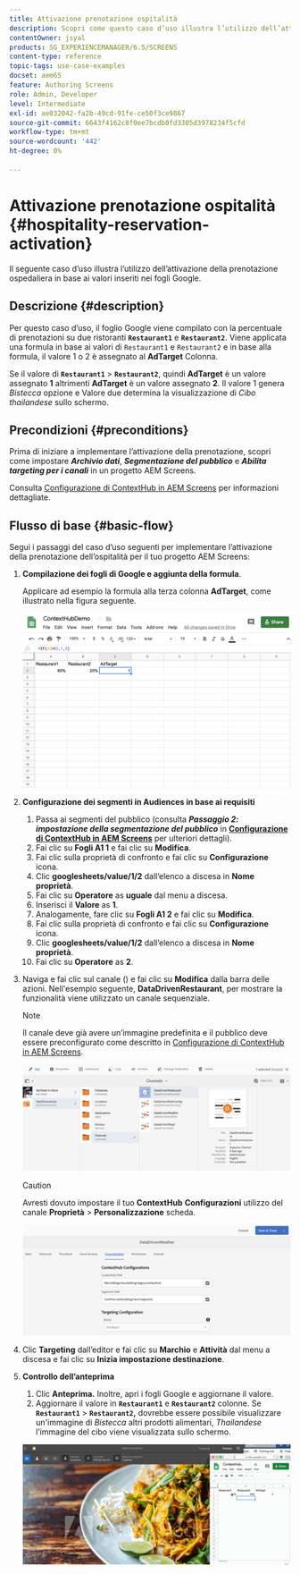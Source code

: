 ```yaml
---
title: Attivazione prenotazione ospitalità
description: Scopri come questo caso d’uso illustra l’utilizzo dell’attivazione della prenotazione dell’ospitalità in base ai valori inseriti nei fogli di Google.
contentOwner: jsyal
products: SG_EXPERIENCEMANAGER/6.5/SCREENS
content-type: reference
topic-tags: use-case-examples
docset: aem65
feature: Authoring Screens
role: Admin, Developer
level: Intermediate
exl-id: ae032042-fa2b-49cd-91fe-ce50f3ce9867
source-git-commit: 6643f4162c8f0ee7bcdb0fd3305d3978234f5cfd
workflow-type: tm+mt
source-wordcount: '442'
ht-degree: 0%

---
```


# Attivazione prenotazione ospitalità {#hospitality-reservation-activation}

Il seguente caso d’uso illustra l’utilizzo dell’attivazione della prenotazione ospedaliera in base ai valori inseriti nei fogli Google.

## Descrizione {#description}

Per questo caso d’uso, il foglio Google viene compilato con la percentuale di prenotazioni su due ristoranti **`Restaurant1`** e **`Restaurant2`**. Viene applicata una formula in base ai valori di `Restaurant1` e `Restaurant2` e in base alla formula, il valore 1 o 2 è assegnato al **AdTarget** Colonna.

Se il valore di **`Restaurant1`** > **`Restaurant2`**, quindi **AdTarget** è un valore assegnato **1** altrimenti **AdTarget** è un valore assegnato **2**. Il valore 1 genera *Bistecca* opzione e Valore due determina la visualizzazione di *Cibo thailandese* sullo schermo.

## Precondizioni {#preconditions}

Prima di iniziare a implementare l’attivazione della prenotazione, scopri come impostare ***Archivio dati***, ***Segmentazione del pubblico*** e ***Abilita targeting per i canali*** in un progetto AEM Screens.

Consulta [Configurazione di ContextHub in AEM Screens](configuring-context-hub.md) per informazioni dettagliate.

## Flusso di base {#basic-flow}

Segui i passaggi del caso d’uso seguenti per implementare l’attivazione della prenotazione dell’ospitalità per il tuo progetto AEM Screens:

1. **Compilazione dei fogli di Google e aggiunta della formula**.

   Applicare ad esempio la formula alla terza colonna **AdTarget**, come illustrato nella figura seguente.

   ![screen_shot_2019-04-29at94132am](assets/screen_shot_2019-04-29at94132am.png)

1. **Configurazione dei segmenti in Audiences in base ai requisiti**

   1. Passa ai segmenti del pubblico (consulta ***Passaggio 2: impostazione della segmentazione del pubblico*** in **[Configurazione di ContextHub in AEM Screens](configuring-context-hub.md)** per ulteriori dettagli).
   1. Fai clic su **Fogli A1 1** e fai clic su **Modifica**.
   1. Fai clic sulla proprietà di confronto e fai clic su **Configurazione** icona.
   1. Clic **googlesheets/value/1/2** dall’elenco a discesa in **Nome proprietà**.
   1. Fai clic su **Operatore** as **uguale** dal menu a discesa.
   1. Inserisci il **Valore** as **1**.
   1. Analogamente, fare clic su **Fogli A1 2** e fai clic su **Modifica**.
   1. Fai clic sulla proprietà di confronto e fai clic su **Configurazione** icona.
   1. Clic **googlesheets/value/1/2** dall’elenco a discesa in **Nome proprietà**.
   1. Fai clic su **Operatore** as **2**.

1. Naviga e fai clic sul canale () e fai clic su **Modifica** dalla barra delle azioni. Nell&#39;esempio seguente, **DataDrivenRestaurant**, per mostrare la funzionalità viene utilizzato un canale sequenziale.

   >[!NOTE]
   >
   >Il canale deve già avere un’immagine predefinita e il pubblico deve essere preconfigurato come descritto in [Configurazione di ContextHub in AEM Screens](configuring-context-hub.md).

   ![screen_shot_2019-05-08at14652pm](assets/screen_shot_2019-05-08at14652pm.png)

   >[!CAUTION]
   >
   >Avresti dovuto impostare il tuo **ContextHub** **Configurazioni** utilizzo del canale **Proprietà** > **Personalizzazione** scheda.

   ![screen_shot_2019-05-08at114106am](assets/screen_shot_2019-05-08at114106am.png)

1. Clic **Targeting** dall’editor e fai clic su **Marchio** e **Attività** dal menu a discesa e fai clic su **Inizia impostazione destinazione**.
1. **Controllo dell’anteprima**

   1. Clic **Anteprima.** Inoltre, apri i fogli Google e aggiornane il valore.
   1. Aggiornare il valore in **`Restaurant1`** e **`Restaurant2`** colonne. Se **`Restaurant1`** > **`Restaurant2`,** dovrebbe essere possibile visualizzare un&#39;immagine di *Bistecca* altri prodotti alimentari, *Thailandese* l’immagine del cibo viene visualizzata sullo schermo.

   ![risultato5](assets/result5.gif)
